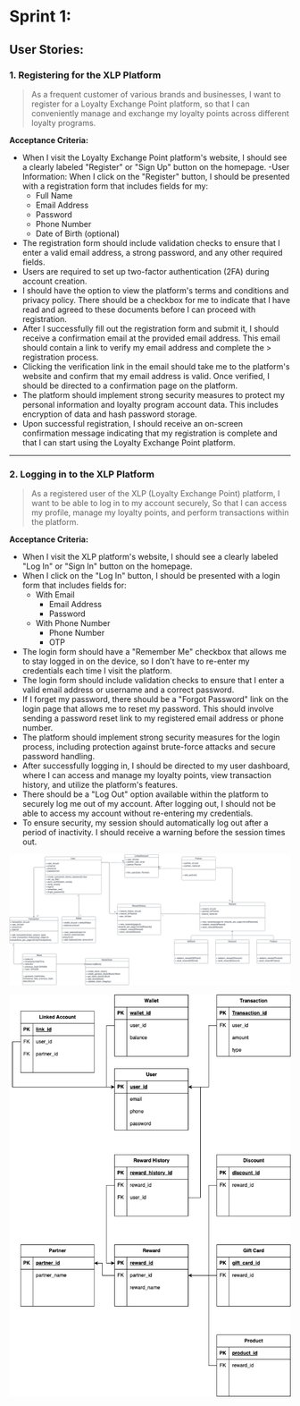 # Sprint 1:

## User Stories:
### 1. Registering for the XLP Platform

> As a frequent customer of various brands and businesses, I want to register for a Loyalty Exchange Point platform, so that I can conveniently manage and exchange my loyalty points across different loyalty programs.

**Acceptance Criteria:**
 
- When I visit the Loyalty Exchange Point platform's website, I should see a clearly labeled "Register" or "Sign Up" button on the homepage.
-User Information: When I click on the "Register" button, I should be presented with a registration form that includes fields for my:
  - Full Name
  - Email Address
  - Password
  - Phone Number
  - Date of Birth (optional)
- The registration form should include validation checks to ensure that I enter a valid email address, a strong password, and any other required fields.
- Users are required to set up two-factor authentication (2FA) during account creation.
- I should have the option to view the platform's terms and conditions and privacy policy. There should be a checkbox for me to indicate that I have read and agreed to these documents before I can proceed with registration.
- After I successfully fill out the registration form and submit it, I should receive a confirmation email at the provided email address. This email should contain a link to verify my email address and complete the > registration process.
- Clicking the verification link in the email should take me to the platform's website and confirm that my email address is valid. Once verified, I should be directed to a confirmation page on the platform.
- The platform should implement strong security measures to protect my personal information and loyalty program account data. This includes encryption of data and hash password storage.
- Upon successful registration, I should receive an on-screen confirmation message indicating that my registration is complete and that I can start using the Loyalty Exchange Point platform.

---

### 2. Logging in to the XLP Platform

> As a registered user of the XLP (Loyalty Exchange Point) platform, I want to be able to log in to my account securely, So that I can access my profile, manage my loyalty points, and perform transactions within the platform.

**Acceptance Criteria:**
 
- When I visit the XLP platform's website, I should see a clearly labeled "Log In" or "Sign In" button on the homepage.
- When I click on the "Log In" button, I should be presented with a login form that includes fields for:
  - With Email
    - Email Address
    - Password
  - With Phone Number
    - Phone Number
    - OTP
-  The login form should have a "Remember Me" checkbox that allows me to stay logged in on the device, so I don't have to re-enter my credentials each time I visit the platform.
- The login form should include validation checks to ensure that I enter a valid email address or username and a correct password.
- If I forget my password, there should be a "Forgot Password" link on the login page that allows me to reset my password. This should involve sending a password reset link to my registered email address or phone number.
- The platform should implement strong security measures for the login process, including protection against brute-force attacks and secure password handling.
- After successfully logging in, I should be directed to my user dashboard, where I can access and manage my loyalty points, view transaction history, and utilize the platform's features.
- There should be a "Log Out" option available within the platform to securely log me out of my account. After logging out, I should not be able to access my account without re-entering my credentials.
- To ensure security, my session should automatically log out after a period of inactivity. I should receive a warning before the session times out.


![alt text](XLP_class_diagram.png)

![alt text](XLP_DB_schema.png)
